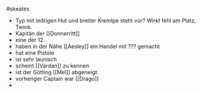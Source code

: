 #skeates
- Typ mit ledrigen Hut und breiter Kremlpe steht vor? Wirkt fehl am Platz, Twink.
- Kapitän der [[Donnerritt]]
- eine der 12.
- haben in der Nähe [[Aesley]] ein Handel mit ??? gemacht
- hat eine Pistole
- ist sehr launisch
- scheint [[Vardan]] zu kennen
- ist der Götting [[Mel]] abgeneigt.
- vorheriger Captain war [[Drago]]
- 